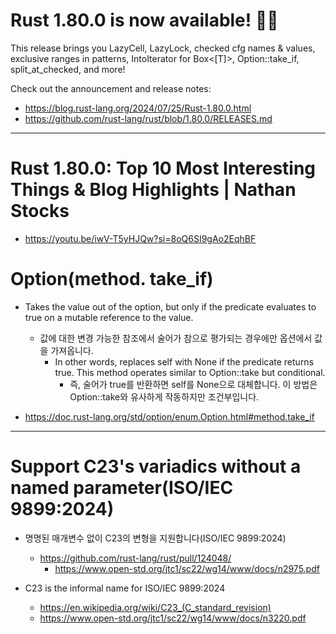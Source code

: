 # Rust 1.80.0 is now available! :crab::rainbow:

This release brings you LazyCell, LazyLock, checked cfg names & values, exclusive ranges in patterns, IntoIterator for Box<[T]>, Option::take_if, split_at_checked, and more!

Check out the announcement and release notes:
- https://blog.rust-lang.org/2024/07/25/Rust-1.80.0.html
- https://github.com/rust-lang/rust/blob/1.80.0/RELEASES.md

<hr>

# Rust 1.80.0: Top 10 Most Interesting Things & Blog Highlights | Nathan Stocks
- https://youtu.be/iwV-T5yHJQw?si=8oQ6SI9gAo2EqhBF

# Option(method. take_if)

- Takes the value out of the option, but only if the predicate evaluates to true on a mutable reference to the value.
  - 값에 대한 변경 가능한 참조에서 술어가 참으로 평가되는 경우에만 옵션에서 값을 가져옵니다.
    - In other words, replaces self with None if the predicate returns true. This method operates similar to Option::take but conditional.
      - 즉, 술어가 true를 반환하면 self를 None으로 대체합니다. 이 방법은 Option::take와 유사하게 작동하지만 조건부입니다.

- https://doc.rust-lang.org/std/option/enum.Option.html#method.take_if

<hr>

# Support C23's variadics without a named parameter(ISO/IEC 9899:2024)
- 명명된 매개변수 없이 C23의 변형을 지원합니다(ISO/IEC 9899:2024)
  - https://github.com/rust-lang/rust/pull/124048/
    -  https://www.open-std.org/jtc1/sc22/wg14/www/docs/n2975.pdf

- C23 is the informal name for ISO/IEC 9899:2024
  - https://en.wikipedia.org/wiki/C23_(C_standard_revision)
  - https://www.open-std.org/jtc1/sc22/wg14/www/docs/n3220.pdf

